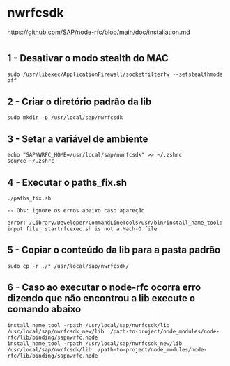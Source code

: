 # nwrfcsdk
https://github.com/SAP/node-rfc/blob/main/doc/installation.md


#
#

## 1 - Desativar o modo stealth do MAC
`````
sudo /usr/libexec/ApplicationFirewall/socketfilterfw --setstealthmode off
`````

## 2 - Criar o diretório padrão da lib
`````
sudo mkdir -p /usr/local/sap/nwrfcsdk
`````

## 3 - Setar a variável de ambiente
`````
echo "SAPNWRFC_HOME=/usr/local/sap/nwrfcsdk" >> ~/.zshrc
source ~/.zshrc
`````

## 4 - Executar o paths_fix.sh
`````
./paths_fix.sh

-- Obs: ignore os erros abaixo caso apareção

error: /Library/Developer/CommandLineTools/usr/bin/install_name_tool: input file: startrfcexec.sh is not a Mach-O file
`````
## 5 - Copiar o conteúdo da lib para a pasta padrão
`````
sudo cp -r ./* /usr/local/sap/nwrfcsdk/
`````

## 6 - Caso ao executar o node-rfc ocorra erro dizendo que não encontrou a lib execute o comando abaixo
`````
install_name_tool -rpath /usr/local/sap/nwrfcsdk/lib /usr/local/sap/nwrfcsdk_new/lib  /path-to-project/node_modules/node-rfc/lib/binding/sapnwrfc.node 
install_name_tool -rpath /usr/local/sap/nwrfcsdk_new/lib /usr/local/sap/nwrfcsdk/lib  /path-to-project/node_modules/node-rfc/lib/binding/sapnwrfc.node 
`````